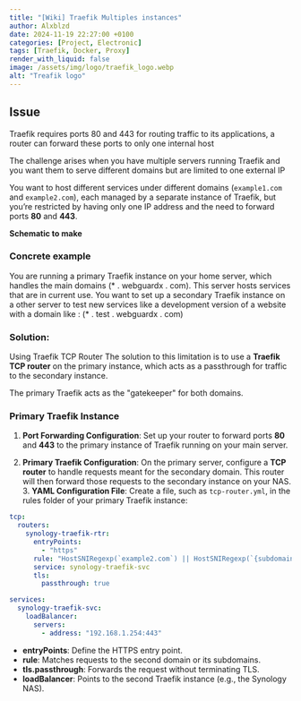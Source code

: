 ```yaml
---
title: "[Wiki] Traefik Multiples instances"
author: Alxblzd
date: 2024-11-19 22:27:00 +0100
categories: [Project, Electronic]
tags: [Traefik, Docker, Proxy]
render_with_liquid: false
image: /assets/img/logo/traefik_logo.webp
alt: "Treafik logo"
---
```



## Issue

Traefik requires ports 80 and 443 for routing traffic to its applications, a router can forward these ports to only one internal host

The challenge arises when you have multiple servers running Traefik and you want them to serve different domains but are limited to one external IP

You want to host different services under different domains (`example1.com` and `example2.com`), each managed by a separate instance of Traefik, but you’re restricted by having only one IP address and the need to forward ports **80** and **443**.  


**Schematic to make**


### Concrete example

You are running a primary Traefik instance on your home server, which handles the main domains (* . webguardx . com). 
This server hosts services that are in current use. You want to set up a secondary Traefik instance on a other server to test new services like a development version of a website with a domain like : (* . test . webguardx . com)

### Solution: 

Using Traefik TCP Router The solution to this limitation is to use a **Traefik TCP router** on the primary instance, which acts as a passthrough for traffic to the secondary instance. 

The primary Traefik acts as the "gatekeeper" for both domains.  

### Primary Traefik Instance

1. **Port Forwarding Configuration**: Set up your router to forward ports **80** and **443** to the primary instance of Traefik running on your main server.  

2. **Primary Traefik Configuration**: On the primary server, configure a **TCP router** to handle requests meant for the secondary domain. This router will then forward those requests to the secondary instance on your NAS.  3. **YAML Configuration File**: Create a file, such as `tcp-router.yml`, in the rules folder of your primary Traefik instance:     


```yaml
tcp:
  routers:
    synology-traefik-rtr:
      entryPoints:
        - "https"
      rule: "HostSNIRegexp(`example2.com`) || HostSNIRegexp(`{subdomain:[a-z]+}.example2.com`)"
      service: synology-traefik-svc
      tls:
        passthrough: true

services:
  synology-traefik-svc:
    loadBalancer:
      servers:
        - address: "192.168.1.254:443"
```

- **entryPoints**: Define the HTTPS entry point.
- **rule**: Matches requests to the second domain or its subdomains.
- **tls.passthrough**: Forwards the request without terminating TLS.
- **loadBalancer**: Points to the second Traefik instance (e.g., the Synology NAS).
